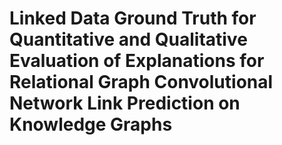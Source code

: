 # Linked Data Ground Truth for Quantitative and Qualitative Evaluation of Explanations for Relational Graph Convolutional Network Link Prediction on Knowledge Graphs

